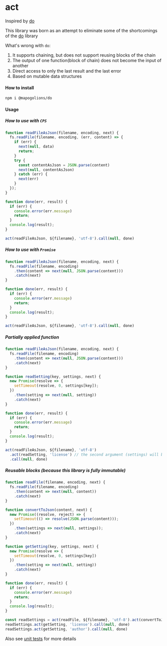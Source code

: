# act

Inspired by [do](https://github.com/metarhia/do)

This library was born as an attempt to eliminate some of the shortcomings of the [do](https://github.com/metarhia/do) library

What's wrong with `do`:
1) It supports chaining, but does not support reusing blocks of the chain
2) The output of one function(block of chain) does not become the input of another
3) Direct access to only the last result and the last error
4) Based on mutable data structures


#### How to install

```sh
npm i @mapogolions/do
```

#### Usage

##### How to use with `CPS`

```js
function readFileAsJson(filename, encoding, next) {
  fs.readFile(filename, encoding, (err, content) => {
    if (err) {
      next(null, data)
      return;
    }
    try {
      const contentAsJson = JSON.parse(content)
      next(null, contentAsJson)
    } catch (err) {
      next(err)
    }
  });
}

function done(err, result) {
  if (err) {
    console.error(err.message)
    return;
  }
  console.log(result);
}

act(readFileAsJson, ${filename}, 'utf-8').call(null, done)
```

##### How to use with `Promise`

```js
function readFileAsJson(filename, encoding, next) {
  fs.readFile(filename, encoding)
    .then(content => next(null, JSON.parse(content)))
    .catch(next)
}

function done(err, result) {
  if (err) {
    console.error(err.message)
    return;
  }
  console.log(result);
}

act(readFileAsJson, ${filename}, 'utf-8').call(null, done)
```

##### Partially applied function
```js
function readFileAsJson(filename, encoding, next) {
  fs.readFile(filename, encoding)
    .then(content => next(null, JSON.parse(content)))
    .catch(next)
}

function readSetting(key, settings, next) {
  new Promise(resolve => {
    setTimeout(resolve, 0, settings[key]);
  })
    .then(setting => next(null, setting))
    .catch(next)
}

function done(err, result) {
  if (err) {
    console.error(err.message)
    return;
  }
  console.log(result);
}

act(readFileAsJson, ${filename}, 'utf-8')
  .act(readSetting, 'license') // the second argument (settings) will be provided by the `readFileAsJson`
  .call(null, done)
```

##### Reusable blocks (because this library is fully immutable)
```js
function readFile(filename, encoding, next) {
  fs.readFile(filename, encoding)
    .then(content => next(null, content))
    .catch(next)
}

function convertToJson(content, next) {
  new Promise((resolve, reject) => {
    setTimeout(() => resolve(JSON.parse(content)));
  })
    .then(settings => next(null, settings));
    .catch(next)
}

function getSetting(key, settings, next) {
  new Promise(resolve => {
    setTimeout(resolve, 0, settings[key])
  })
    .then(setting => next(null, setting))
    .catch(next)
}

function done(err, result) {
  if (err) {
    console.error(err.message)
    return;
  }
  console.log(result);
}

const readSettings = act(readFile, ${filename}, 'utf-8').act(convertToJson) // define a reusable block
readSettings.act(getSetting, 'license').call(null, done)
readSettings.act(getSetting, 'author').call(null, done)
```

Also see [unit tests](./test/test.js) for more details
